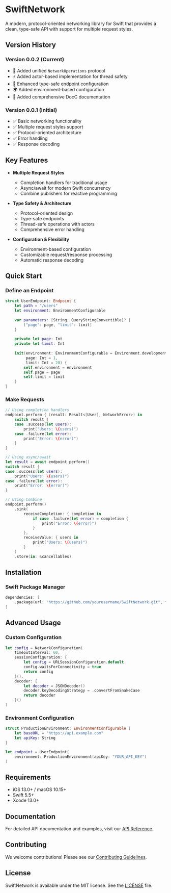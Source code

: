 # SwiftNetwork

A modern, protocol-oriented networking library for Swift that provides a clean, type-safe API with support for multiple request styles.

## Version History

### Version 0.0.2 (Current)
- 🔄 Added unified `NetworkOperations` protocol
- ⚡️ Added actor-based implementation for thread safety
- 🎯 Enhanced type-safe endpoint configuration
- 🌍 Added environment-based configuration
- 📝 Added comprehensive DocC documentation

### Version 0.0.1 (Initial)
- ✅ Basic networking functionality
- ✅ Multiple request styles support
- ✅ Protocol-oriented architecture
- ✅ Error handling
- ✅ Response decoding

## Key Features

- **Multiple Request Styles**
  - Completion handlers for traditional usage
  - Async/await for modern Swift concurrency
  - Combine publishers for reactive programming

- **Type Safety & Architecture**
  - Protocol-oriented design
  - Type-safe endpoints
  - Thread-safe operations with actors
  - Comprehensive error handling

- **Configuration & Flexibility**
  - Environment-based configuration
  - Customizable request/response processing
  - Automatic response decoding

## Quick Start

### Define an Endpoint

```swift
struct UserEndpoint: Endpoint {
    let path = "/users"
    let environment: EnvironmentConfigurable
    
    var parameters: [String: QueryStringConvertible]? {
        ["page": page, "limit": limit]
    }
    
    private let page: Int
    private let limit: Int
    
    init(environment: EnvironmentConfigurable = Environment.development,
         page: Int = 1,
         limit: Int = 20) {
        self.environment = environment
        self.page = page
        self.limit = limit
    }
}
```

### Make Requests

```swift
// Using completion handlers
endpoint.perform { (result: Result<[User], NetworkError>) in
    switch result {
    case .success(let users):
        print("Users: \(users)")
    case .failure(let error):
        print("Error: \(error)")
    }
}

// Using async/await
let result = await endpoint.perform()
switch result {
case .success(let users):
    print("Users: \(users)")
case .failure(let error):
    print("Error: \(error)")
}

// Using Combine
endpoint.perform()
    .sink(
        receiveCompletion: { completion in
            if case .failure(let error) = completion {
                print("Error: \(error)")
            }
        },
        receiveValue: { users in
            print("Users: \(users)")
        }
    )
    .store(in: &cancellables)
```

## Installation

### Swift Package Manager

```swift
dependencies: [
    .package(url: "https://github.com/yourusername/SwiftNetwork.git", from: "0.0.2")
]
```

## Advanced Usage

### Custom Configuration

```swift
let config = NetworkConfiguration(
    timeoutInterval: 60,
    sessionConfiguration: {
        let config = URLSessionConfiguration.default
        config.waitsForConnectivity = true
        return config
    }(),
    decoder: {
        let decoder = JSONDecoder()
        decoder.keyDecodingStrategy = .convertFromSnakeCase
        return decoder
    }()
)
```

### Environment Configuration

```swift
struct ProductionEnvironment: EnvironmentConfigurable {
    let baseURL = "https://api.example.com"
    let apiKey: String
}

let endpoint = UserEndpoint(
    environment: ProductionEnvironment(apiKey: "YOUR_API_KEY")
)
```

## Requirements

- iOS 13.0+ / macOS 10.15+
- Swift 5.5+
- Xcode 13.0+

## Documentation

For detailed API documentation and examples, visit our [API Reference](docs/API.md).

## Contributing

We welcome contributions! Please see our [Contributing Guidelines](CONTRIBUTING.md).

## License

SwiftNetwork is available under the MIT license. See the [LICENSE](LICENSE) file.
